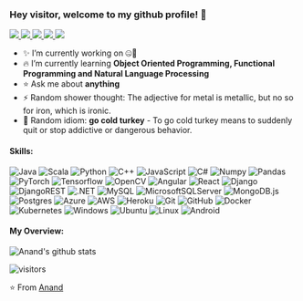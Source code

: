 ### Hey visitor, welcome to my github profile! 👋

<a href="https://www.linkedin.com/in/anandavigneshvs/">
 <img src="https://img.shields.io/badge/LinkedIn-%230077B5.svg?style=flat&logo=Linkedin&logoColor=white"/>
</a>
<a href="https://avignesh.com">
 <img src="https://img.shields.io/badge/-Portfolio-%230077?style=flat&logo=firefox&logoColor=white"/>
<a href="https://leetcode.com/GN-z11/">
 <img src="https://img.shields.io/badge/-LeetCode-FFA116?style=flat&logo=LeetCode&logoColor=white"/>
</a>
<a href="https://gnz11.medium.com/">
 <img src="https://img.shields.io/badge/Medium-%23000000.svg?style=flat&logo=Medium&logoColor=white"/>
</a>
<a href="https://www.youtube.com/watch?v=xvFZjo5PgG0">
 <img src="https://img.shields.io/badge/Reddit-FF4500?style=flat&logo=Reddit&logoColor=white"/>
</a>
<!-- </a>
<a href="https://medium.com">
  <img align="left" alt="" width="22px" src="https://cdn.jsdelivr.net/npm/simple-icons@v3/icons/medium.svg"/>
</a> -->

<div>
<p>

- ✨ I’m currently working on 🤐🤫
- 🔥 I’m currently learning **Object Oriented Programming, Functional Programming and Natural Language Processing**
- ⭐ Ask me about **anything**
- ⚡ Random shower thought: The adjective for metal is metallic, but no so for iron, which is ironic.
- 🌟 Random idiom: **go cold turkey** - To go cold turkey means to suddenly quit or stop addictive or dangerous behavior.

</h4>
</div>

#### Skills:
![Java](https://img.shields.io/badge/-Java-05122A?style=flat&logo=Java&logoColor=FFA518)&nbsp;![Scala](https://img.shields.io/badge/scala-%23DC322F.svg?style=for-the-badge&logo=scala&logoColor=white)&nbsp;![Python](https://img.shields.io/badge/-Python-05122A?style=flat&logo=python)&nbsp;![C++](https://img.shields.io/badge/-C++-05122A?style=flat&logo=C%2B%2B)&nbsp;![JavaScript](https://img.shields.io/badge/-JavaScript-05122A?style=flat&logo=javascript)&nbsp;![C#](https://img.shields.io/badge/-C%23-05122A?style=flat&logo=csharp)&nbsp;![Numpy](https://img.shields.io/badge/-Numpy-05122A?style=flat&logo=numpy)&nbsp;![Pandas](https://img.shields.io/badge/-Pandas-05122A?style=flat&logo=pandas)&nbsp;![PyTorch](https://img.shields.io/badge/-PyTorch-05122A?style=flat&logo=pytorch)&nbsp;![Tensorflow](https://img.shields.io/badge/-Tensorflow-05122A?style=flat&logo=tensorflow)&nbsp;![OpenCV](https://img.shields.io/badge/-OpenCV-05122A?style=flat&logo=opencv)&nbsp;![Angular](https://img.shields.io/badge/-Angular-05122A?style=flat&logo=angular&logoColor=007ACC)&nbsp;![React](https://img.shields.io/badge/-React-05122A?style=flat&logo=react)&nbsp;![Django](https://img.shields.io/badge/-Django-05122A?style=flat&logo=django)&nbsp;![DjangoREST](https://img.shields.io/badge/-DjangoREST-05122A?style=flat&logo=django&logoColor=red)&nbsp;![.NET](https://img.shields.io/badge/-.NET-05122A?style=flat&logo=.NET)&nbsp;![MySQL](https://img.shields.io/badge/-MySQL-05122A?style=flat&logo=mysql)&nbsp;![MicrosoftSQLServer](https://img.shields.io/badge/-Microsoft%20SQL%20Server-05122A?style=flat&logo=microsoft%20sql%20server)&nbsp;![MongoDB.js](https://img.shields.io/badge/-MongoDB-05122A?style=flat&logo=mongodb)&nbsp;![Postgres](https://img.shields.io/badge/-PostgreSQL-05122A?style=flat&logo=postgresql)&nbsp;![Azure](https://img.shields.io/badge/-Azure-05122A?style=flat&logo=azure-devops)&nbsp;![AWS](https://img.shields.io/badge/-AWS-05122A?style=flat&logo=amazon-aws)&nbsp;![Heroku](https://img.shields.io/badge/-Heroku-05122A?style=flat&logo=heroku)&nbsp;![Git](https://img.shields.io/badge/-Git-05122A?style=flat&logo=git)&nbsp;![GitHub](https://img.shields.io/badge/-GitHub-05122A?style=flat&logo=github)&nbsp;![Docker](https://img.shields.io/badge/-Docker-05122A?style=flat&logo=docker)&nbsp;![Kubernetes](https://img.shields.io/badge/-Kubernetes-05122A?style=flat&logo=kubernetes)&nbsp;![Windows](https://img.shields.io/badge/-Windows-05122A?style=flat&logo=windows)&nbsp;![Ubuntu](https://img.shields.io/badge/-Ubuntu-05122A?style=flat&logo=Ubuntu)&nbsp;![Linux](https://img.shields.io/badge/-Linux-05122A?style=flat&logo=Linux)&nbsp;![Android](https://img.shields.io/badge/-Android-05122A?style=flat&logo=Android)&nbsp;
<p>

#### My Overview: 

![Anand's github stats](https://github-readme-stats.vercel.app/api?username=gnzeleven&show_icons=true)
<p>

<!-- Optional Visitors badge: -->
![visitors](https://visitor-badge.laobi.icu/badge?page_id=gnzeleven.gnzeleven)

⭐️ From [Anand](https://github.com/gnzeleven) 

<br />
